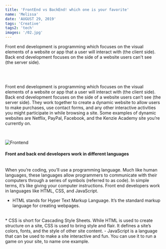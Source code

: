```yaml
---
title: 'FrontEnd vs BackEnd! which one is your favorite'
name: 'Melissa'
date: 'AUGUST 29, 2019'
tags: 'Creative'
tags2: 'tech'
images: '/02.jpg'
---
```


Front end development is programming which focuses on the visual elements of a website or app that a user will interact with (the client side). Back end development focuses on the side of a website users can't see (the server side).

<br>
<br>


Front end development is programming which focuses on the visual elements of a website or app that a user will interact with (the client side). Back end development focuses on the side of a website users can’t see (the server side). They work together to create a dynamic website to allow users to make purchases, use contact forms, and any other interactive activities you might participate in while browsing a site. Some examples of dynamic websites are Netflix, PayPal, Facebook, and the Kenzie Academy site you’re currently on.

<br>

![Frontend](/01.jpg)
<br>

#### Front and back end developers work in different languages

<br>
When you’re coding, you’ll use a programming language. Much like human languages, these languages allow programmers to communicate with their computers through a series of symbols (referred to as code). In simple terms, it’s like giving your computer instructions. Front end developers work in languages like HTML, CSS, and JavaScript. 

<br>

* HTML stands for Hyper Text Markup Language. It’s the standard markup language for creating webpages.
<br> 
*  CSS is short for Cascading Style Sheets. While HTML is used to create structure on a site, CSS is used to bring style and flair. It defines a site’s colors, fonts, and the style of other site content. 
-  JavaScript is a language that can be used to make a site interactive and fun. You can use it to run a game on your site, to name one example. 